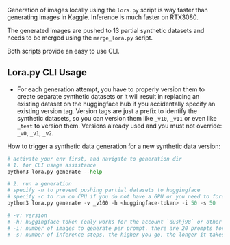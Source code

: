 Generation of images locally using the `lora.py` script is way faster than generating images in Kaggle. Inference is much faster on RTX3080.

The generated images are pushed to 13 partial synthetic datasets and needs to be merged using the `merge_lora.py` script.

Both scripts provide an easy to use CLI.

## Lora.py CLI Usage
- For each generation attempt, you have to properly version them to create separate synthetic datasets or it will result in replacing an existing dataset on the huggingface hub if you accidentally specify an existing version tag. Version tags are just a prefix to identify the synthetic datasets, so you can version them like `_v10`, `_v11` or even like `_test` to version them. Versions already used and you must not override: `_v0`, `_v1`, `_v2`.

How to trigger a synthetic data generation for a new synthetic data version:
```Python
# activate your env first, and navigate to generation dir
# 1. for CLI usage assistance
python3 lora.py generate --help  

# 2. run a generation
# specify -n to prevent pushing partial datasets to huggingface
# specify -c to run on CPU if you do not have a GPU or you need to force the script to do so
python3 lora.py generate -v _v100 -h <huggingface-token> -i 50 -s 50  

# -v: version
# -h: huggingface token (only works for the account `dushj98` or other allowed users)
# -i: number of images to generate per prompt. there are 20 prompts for each class, i.e. 260 prompts
# -s: number of inference steps, the higher you go, the longer it takes. For these LoRA adaptors, ~25 - ~60 works the same.
```
